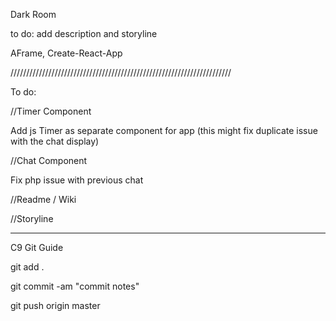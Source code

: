 Dark Room

to do: add description and storyline

AFrame, Create-React-App

//////////////////////////////////////////////////////////////////////

To do:

//Timer Component

Add js Timer as separate component for app (this might fix duplicate issue with the chat display) 
 
 
//Chat Component

Fix php issue with previous chat


//Readme / Wiki




//Storyline



************
C9 Git Guide

git add .

git commit -am "commit notes"

git push origin master

